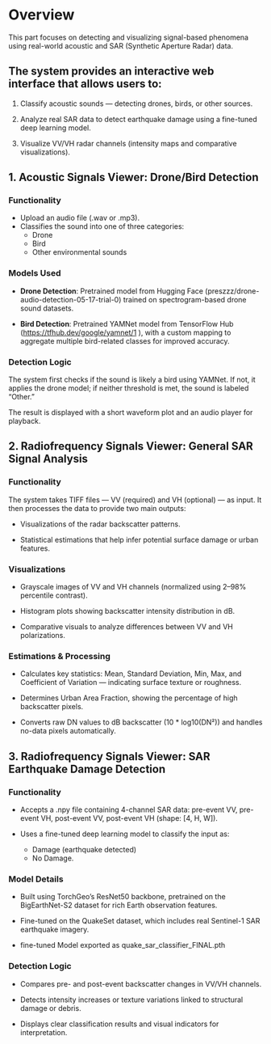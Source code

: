 # Overview

This part focuses on detecting and visualizing signal-based phenomena using real-world acoustic and SAR (Synthetic Aperture Radar) data.

## The system provides an interactive web interface that allows users to:

1. Classify acoustic sounds — detecting drones, birds, or other sources.

2. Analyze real SAR data to detect earthquake damage using a fine-tuned deep learning model.

3. Visualize VV/VH radar channels (intensity maps and comparative visualizations).

## 1. Acoustic Signals Viewer: Drone/Bird Detection
### Functionality
- Upload an audio file (.wav or .mp3).
- Classifies the sound into one of three categories:
  - Drone
  - Bird
  - Other environmental sounds
 
### Models Used

- **Drone Detection**: Pretrained model from Hugging Face (preszzz/drone-audio-detection-05-17-trial-0)
 trained on spectrogram-based drone sound datasets.

- **Bird Detection**: Pretrained YAMNet model from TensorFlow Hub (https://tfhub.dev/google/yamnet/1
), with a custom mapping to aggregate multiple bird-related classes for improved accuracy.

### Detection Logic

The system first checks if the sound is likely a bird using YAMNet.
If not, it applies the drone model; if neither threshold is met, the sound is labeled “Other.”

The result is displayed with a short waveform plot and an audio player for playback.

## 2. Radiofrequency Signals Viewer: General SAR Signal Analysis
### Functionality

The system takes TIFF files — VV (required) and VH (optional) — as input.
It then processes the data to provide two main outputs:

- Visualizations of the radar backscatter patterns.

- Statistical estimations that help infer potential surface damage or urban features.

### Visualizations

- Grayscale images of VV and VH channels (normalized using 2–98% percentile contrast).

- Histogram plots showing backscatter intensity distribution in dB.

- Comparative visuals to analyze differences between VV and VH polarizations.

### Estimations & Processing

- Calculates key statistics: Mean, Standard Deviation, Min, Max, and Coefficient of Variation — indicating surface texture or roughness.

- Determines Urban Area Fraction, showing the percentage of high backscatter pixels.

- Converts raw DN values to dB backscatter (10 * log10(DN²)) and handles no-data pixels automatically.

## 3. Radiofrequency Signals Viewer: SAR Earthquake Damage Detection
### Functionality

- Accepts a .npy file containing 4-channel SAR data: pre-event VV, pre-event VH, post-event VV, post-event VH (shape: [4, H, W]).

- Uses a fine-tuned deep learning model to classify the input as:
  - Damage (earthquake detected)
  - No Damage.

### Model Details

- Built using TorchGeo’s ResNet50 backbone, pretrained on the BigEarthNet-S2 dataset for rich Earth observation features.

- Fine-tuned on the QuakeSet dataset, which includes real Sentinel-1 SAR earthquake imagery.

- fine-tuned Model exported as quake_sar_classifier_FINAL.pth

### Detection Logic

- Compares pre- and post-event backscatter changes in VV/VH channels.

- Detects intensity increases or texture variations linked to structural damage or debris.

- Displays clear classification results and visual indicators for interpretation.


